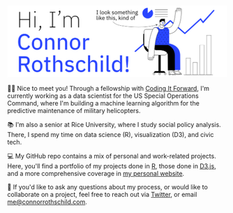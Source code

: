 <img src="https://raw.githubusercontent.com/connorrothschild/connorrothschild/master/gh_header.png" alt="A header image introducing me with my name and a small illustration of a man working with statistics and graphs"> <!-- https://blush.ly/CDA0ZjAyn/p -->

👋🏼 Nice to meet you! Through a fellowship with [Coding It Forward](https://www.codingitforward.com/), I'm currently working as a data scientist for the US Special Operations Command, where I'm building a machine learning algorithm for the predictive maintenance of military helicopters.  

📚 I'm also a senior at Rice University, where I study social policy analysis. There, I spend my time on data science (R), visualization (D3), and civic tech.

💻 My GitHub repo contains a mix of personal and work-related projects. Here, you'll find a portfolio of my projects done in [R](https://github.com/connorrothschild/R), those done in [D3.js](https://github.com/connorrothschild/D3.js), and a more comprehensive coverage in [my personal website](https://github.com/connorrothschild/connorrothschild.com). 

📩 If you'd like to ask any questions about my process, or would like to collaborate on a project, feel free to reach out via [Twitter](https://twitter.com/CL_Rothschild), or email [me@connorrothschild.com](mailto:me@connorrothschild.com).
